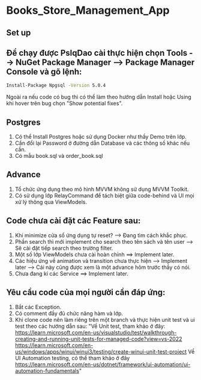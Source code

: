 # Books_Store_Management_App

## Set up

## Để chạy được PslqDao cài thực hiện chọn Tools --> NuGet Package Manager --> Package Manager Console và gõ lệnh:
```bash
Install-Package Npgsql -Version 5.0.4
```

Ngoài ra nếu code có bug thì có thể làm theo hướng dẫn Install hoặc Using khi hover trên bug chọn "Show potential fixes".

## Postgres
1. Có thể Install Postgres hoặc sử dụng Docker như thầy Demo trên lớp.
2. Cần đổi lại Password ở đường dẫn Database và các thông số khác nếu cần.
3. Có mẫu book.sql và order_book.sql


## Advance

1. Tổ chức ứng dụng theo mô hình MVVM không sử dụng MVVM Toolkit.
2. Có sử dụng lớp RelayCommand để tách biệt giữa code-behind và UI mọi xử lý thông qua ViewModels.

## Code chưa cài đặt các Feature sau:
1. Khi minimize cửa sổ ứng dụng tự reset? --> Đang tìm cách khắc phục.
2. Phần search thì mới implement cho search theo tên sách và tên user --> Sẽ cài đặt tiếp search theo trường filter.
3. Một số lớp ViewModels chưa cài hoàn chỉnh ==> Implement later.
4. Các hiệu ứng về animation và transition chưa thực hiện --> Implement later --> Cái này cũng được xem là một advance hôm trước thầy có nói.
5. Chưa đang kí các Service ==> Implement later.

## Yêu cầu code của mọi người cần đáp ứng:
1. Bắt các Exception.
2. Có comment đầy đủ chức năng hàm và lớp.
3. Khi clone code nên làm riêng trên một branch và thực hiện unit test và ui test theo các hướng dẫn sau:
  "Về Unit test, tham khảo ở đây: 
     https://learn.microsoft.com/en-us/visualstudio/test/walkthrough-creating-and-running-unit-tests-for-managed-code?view=vs-2022
     https://learn.microsoft.com/en-us/windows/apps/winui/winui3/testing/create-winui-unit-test-project
  Về UI Automation testing, có thể tham khảo ở đây
  https://learn.microsoft.com/en-us/dotnet/framework/ui-automation/ui-automation-fundamentals"
